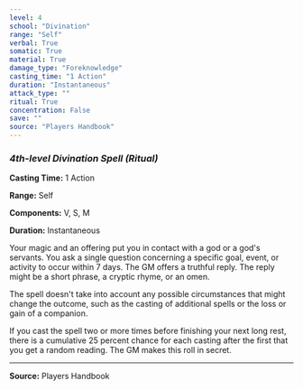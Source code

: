 ```yaml
---
level: 4
school: "Divination"
range: "Self"
verbal: True
somatic: True
material: True
damage_type: "Foreknowledge"
casting_time: "1 Action"
duration: "Instantaneous"
attack_type: ""
ritual: True
concentration: False
save: ""
source: "Players Handbook"
---
```


### *4th-level Divination Spell* *(Ritual)*

**Casting Time:** 1 Action

**Range:** Self

**Components:** V, S, M

**Duration:** Instantaneous

Your magic and an offering put you in contact with a god or a god's servants. You ask a single question concerning a specific goal, event, or activity to occur within 7 days. The GM offers a truthful reply. The reply might be a short phrase, a cryptic rhyme, or an omen.
 
 The spell doesn't take into account any possible circumstances that might change the outcome, such as the casting of additional spells or the loss or gain of a companion.
 
 If you cast the spell two or more times before finishing your next long rest, there is a cumulative 25 percent chance for each casting after the first that you get a random reading. The GM makes this roll in secret.

---
**Source:** Players Handbook
